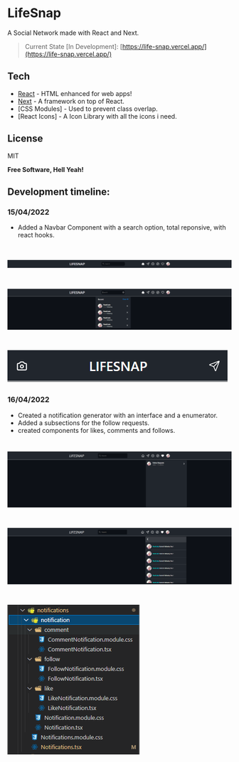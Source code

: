 # LifeSnap

A Social Network made with React and Next.

> Current State [In Development]: [https://life-snap.vercel.app/](https://life-snap.vercel.app/)

## Tech

- [React] - HTML enhanced for web apps!
- [Next] - A framework on top of React.
- [CSS Modules] - Used to prevent class overlap.
- [React Icons] - A Icon Library with all the icons i need.

## License

MIT

**Free Software, Hell Yeah!**

[react]: https://reactjs.org/
[next]: https://nextjs.org/

## Development timeline:

### 15/04/2022

- Added a Navbar Component with a search option, total reponsive, with react hooks.

# ![preview](./dev/15-04-2022/nav.png)

# ![preview](./dev/15-04-2022/search.png)

# ![preview](./dev/15-04-2022/mobilenav.png)

### 16/04/2022

- Created a notification generator with an interface and a enumerator.
- Added a subsections for the follow requests.
- created components for likes, comments and follows.

# ![preview](./dev/16-04-2022/followrequests.png)

# ![preview](./dev/16-04-2022/requeststab.png)

# ![preview](./dev/16-04-2022/filescreated.png)
